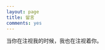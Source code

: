 ```yaml
---
layout: page
title: 留言
comments: yes
---
```


当你在注视我的时候，我也在注视着你。
<ul class="ds-recent-visitors" data-num-items="10"></ul>
<!--多说js加载开始，一个页面只需要加载一次 -->
<script type="text/javascript">
var duoshuoQuery = {short_name:"huangtuzhi"};
(function() {
    var ds = document.createElement('script');
    ds.type = 'text/javascript';ds.async = true;
    ds.src = 'http://static.duoshuo.com/embed.js';
    ds.charset = 'UTF-8';
    (document.getElementsByTagName('head')[0] || document.getElementsByTagName('body')[0]).appendChild(ds);
})();
</script>
